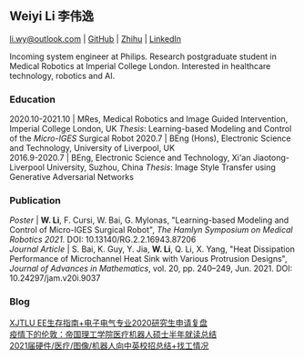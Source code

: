 ## Weiyi Li 李伟逸

li.wy@outlook.com | [GitHub](https://github.com/weiyi-li) | [Zhihu](https://www.zhihu.com/people/li-wei-yi-86-54) | [LinkedIn](https://www.linkedin.com/in/weiyi-li-b56aa116a)

Incoming system engineer at Philips. Research postgraduate student in Medical Robotics at Imperial College London. Interested in healthcare technology, robotics and AI.

### Education

2020.10-2021.10 | MRes, Medical Robotics and Image Guided Intervention, Imperial College London, UK  _Thesis_: Learning-based Modeling and Control of the _Micro-IGES_ Surgical Robot
2020.7 | BEng (Hons), Electronic Science and Technology, University of Liverpool, UK  
2016.9-2020.7 | BEng, Electronic Science and Technology, Xi'an Jiaotong-Liverpool University, Suzhou, China  _Thesis_: Image Style Transfer using Generative Adversarial Networks

### Publication

_Poster_ | **W. Li**, F. Cursi, W. Bai, G. Mylonas, "Learning-based Modeling and Control of Micro-IGES Surgical Robot", _The Hamlyn Symposium on Medical Robotics 2021_. DOI: 10.13140/RG.2.2.16943.87206  
_Journal Article_ | S. Bai, K. Guy, Y. Jia, **W. Li**, Q. Li, X. Yang, "Heat Dissipation Performance of Microchannel Heat Sink with Various Protrusion Designs", _Journal of Advances in Mathematics_, vol. 20, pp. 240–249, Jun. 2021. DOI: 10.24297/jam.v20i.9037  
### Blog

[XJTLU EE生存指南+电子电气专业2020研究生申请复盘](https://weiyi-li.github.io/blog/)  
[疫情下的伦敦：帝国理工学院医疗机器人硕士半年就读总结](https://zhuanlan.zhihu.com/p/339570809)  
[2021届硬件/医疗/图像/机器人向中英校招总结+找工情况](https://zhuanlan.zhihu.com/p/379415341)  
